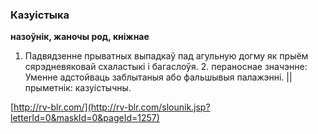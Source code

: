 ### Казуістыка
**назоўнік, жаночы род, кніжнае**

1. Падвядзенне прыватных выпадкаў пад агульную догму як прыём сярэдневяковай схаластыкі і багаслоўя. 2. пераноснае значэнне: Уменне адстойваць заблытаныя або фальшывыя палажэнні. || прыметнік: казуістычны.

<a rel="author">[http://rv-blr.com/](http://rv-blr.com/slounik.jsp?letterId=0&maskId=0&pageId=1257)</a>
